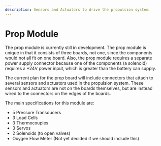 ```yaml
---
description: Sensors and Actuators to drive the propulsion system
---
```


# Prop Module

The prop module is currently still in development. The prop module is unique in that it consists of three boards, not one, since the components would not all fit on one board. Also, the prop module requires a separate power supply connector because one of the components (a solenoid) requires a +24V power input, which is greater than the battery can supply.

The current plan for the prop board will include connectors that attach to several sensors and actuators used in the propulsion system. These sensors and actuators are not on the boards themselves, but are instead wired to the connectors on the edges of the boards.

The main specifications for this module are:

* 5 Pressure Transducers
* 3 Load Cells
* 3 Thermocouples
* 3 Servos
* 2 Solenoids (to open valves)
* Oxygen Flow Meter (Not yet decided if we should include this)
